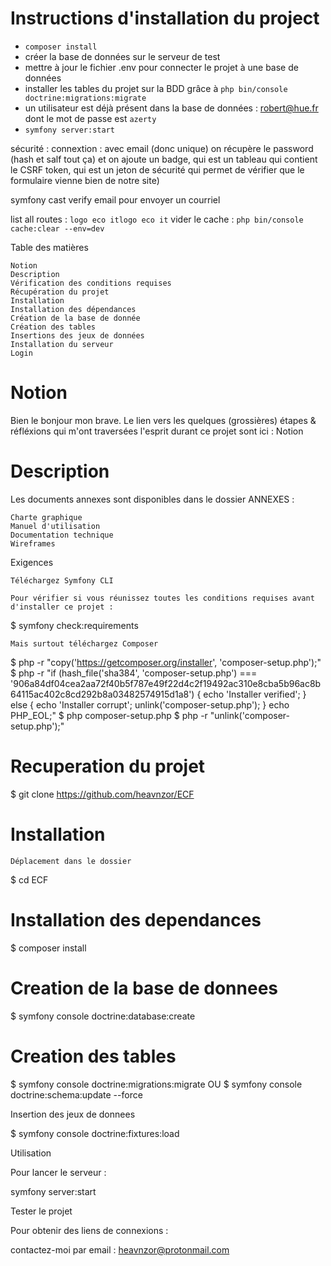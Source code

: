 # Instructions d'installation du project

-   `composer install`
-   créer la base de données sur le serveur de test
-   mettre à jour le fichier .env pour connecter le projet à une base de données
-   installer les tables du projet sur la BDD grâce à `php bin/console doctrine:migrations:migrate`
-   un utilisateur est déjà présent dans la base de données : robert@hue.fr dont le mot de passe est `azerty`
-   `symfony server:start`

sécurité : connextion :
avec email (donc unique)
on récupère le password (hash et salf tout ça)
et on ajoute un badge, qui est un tableau qui contient le CSRF token, qui est un jeton de sécurité qui permet de vérifier que le formulaire vienne bien de notre site)

symfony cast verify email pour envoyer un courriel

list all routes : `logo eco itlogo eco it`
vider le cache : `php bin/console cache:clear --env=dev`

Table des matières

    Notion
    Description
    Vérification des conditions requises
    Récupération du projet
    Installation
    Installation des dépendances
    Création de la base de donnée
    Création des tables
    Insertions des jeux de données
    Installation du serveur
    Login

# Notion

Bien le bonjour mon brave. Le lien vers les quelques (grossières) étapes & réfléxions qui m'ont traversées l'esprit durant ce projet sont ici : Notion

# Description

Les documents annexes sont disponibles dans le dossier ANNEXES :

    Charte graphique
    Manuel d'utilisation
    Documentation technique
    Wireframes

Exigences

    Téléchargez Symfony CLI

    Pour vérifier si vous réunissez toutes les conditions requises avant d'installer ce projet :

$ symfony check:requirements

    Mais surtout téléchargez Composer

$ php -r "copy('https://getcomposer.org/installer', 'composer-setup.php');"
$ php -r "if (hash_file('sha384', 'composer-setup.php') === '906a84df04cea2aa72f40b5f787e49f22d4c2f19492ac310e8cba5b96ac8b64115ac402c8cd292b8a03482574915d1a8') { echo 'Installer verified'; } else { echo 'Installer corrupt'; unlink('composer-setup.php'); } echo PHP_EOL;"
$ php composer-setup.php
$ php -r "unlink('composer-setup.php');"

# Recuperation du projet

$ git clone https://github.com/heavnzor/ECF

# Installation

    Déplacement dans le dossier

$ cd ECF

# Installation des dependances

$ composer install

# Creation de la base de donnees

$ symfony console doctrine:database:create

# Creation des tables

$ symfony console doctrine:migrations:migrate
OU
$ symfony console doctrine:schema:update --force

Insertion des jeux de donnees

$ symfony console doctrine:fixtures:load

Utilisation

Pour lancer le serveur :

symfony server:start

Tester le projet

Pour obtenir des liens de connexions :

contactez-moi par email : heavnzor@protonmail.com
